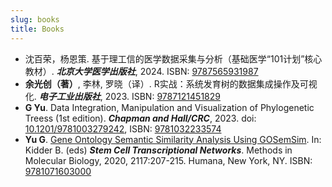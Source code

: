 ```yaml
---
slug: books
title: Books
---
```



<style>
    @media only screen and (max-width: 768px) {
        td {
            display: block;
        }
    }
</style>




+ 沈百荣，杨恩策. 基于理工信的医学数据采集与分析（基础医学“101计划”核心教材）. __*北京大学医学出版社*__, 2024. ISBN: [9787565931987](https://www.pumpedu.com/en-shop/7263.html)
+ __余光创（著）__, 李林, 罗晓（译）. R实战：系统发育树的数据集成操作及可视化. __*电子工业出版社*__, 2023. ISBN: [9787121451829](https://u.jd.com/uu7G4qC) 
+ __G Yu__. Data Integration, Manipulation and Visualization of Phylogenetic Treess (1st edition). __*Chapman and Hall/CRC*__, 2023. doi: [10.1201/9781003279242](https://doi.org/10.1201/9781003279242), ISBN: [9781032233574](https://www.amazon.com/Integration-Manipulation-Visualization-Phylogenetic-Computational/dp/1032233575)
+ **Yu G**. [Gene Ontology Semantic Similarity Analysis Using GOSemSim](http://dx.doi.org/10.1007/978-1-0716-0301-7_11). In: Kidder B. (eds) ***Stem Cell Transcriptional Networks***. Methods in Molecular Biology, 2020, 2117:207-215. Humana, New York, NY. ISBN: [9781071603000](https://link.springer.com/book/10.1007/978-1-0716-0301-7)

